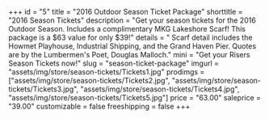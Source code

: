 +++
id = "5"
title = "2016 Outdoor Season Ticket Package"
shorttitle = "2016 Season Tickets"
description = "Get your season tickets for the 2016 Outdoor Season. Includes a complimentary MKG Lakeshore Scarf! This package is a $63 value for only $39!"
details = " Scarf detail includes the Howmet Playhouse, Industrial Shipping, and the Grand Haven Pier. Quotes are by the Lumbermen's Poet, Douglas Malloch."
mini = "Get your Risers Season Tickets now!"
slug = "season-ticket-package"
imgurl = "assets/img/store/season-tickets/Tickets1.jpg"
prodimgs = ["assets/img/store/season-tickets/Tickets2.jpg", "assets/img/store/season-tickets/Tickets3.jpg", "assets/img/store/season-tickets/Tickets4.jpg", "assets/img/store/season-tickets/Tickets5.jpg"]
price = "63.00"
saleprice = "39.00"
customizable = false
freeshipping = false
+++
